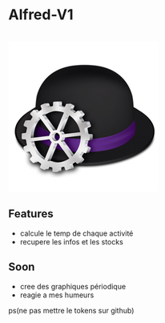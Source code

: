 <p align="center">
<h1>Alfred-V1</h1><br/>
<img src="images/Alfred_icon.jpg">
</p>

## Features

- calcule le temp de chaque activité 
- recupere les infos et les stocks

## Soon

- cree des graphiques périodique 
- reagie a mes humeurs  

ps(ne pas mettre le tokens sur github)
